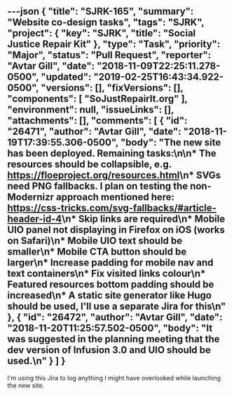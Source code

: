 ---json
{
  "title": "SJRK-165",
  "summary": "Website co-design tasks",
  "tags": "SJRK",
  "project": {
    "key": "SJRK",
    "title": "Social Justice Repair Kit"
  },
  "type": "Task",
  "priority": "Major",
  "status": "Pull Request",
  "reporter": "Avtar Gill",
  "date": "2018-11-09T22:25:11.278-0500",
  "updated": "2019-02-25T16:43:34.922-0500",
  "versions": [],
  "fixVersions": [],
  "components": [
    "SoJustRepairIt.org"
  ],
  "environment": null,
  "issueLinks": [],
  "attachments": [],
  "comments": [
    {
      "id": "26471",
      "author": "Avtar Gill",
      "date": "2018-11-19T17:39:55.306-0500",
      "body": "The new site has been deployed. Remaining tasks:\n\n* The resources should be collapsible, e.g. <https://floeproject.org/resources.html>\n* SVGs need PNG fallbacks. I plan on testing the non-Modernizr approach mentioned here: <https://css-tricks.com/svg-fallbacks/#article-header-id-4>\n* Skip links are required\n* Mobile UIO panel not displaying in Firefox on iOS (works on Safari)\n* Mobile UIO text should be smaller\n* Mobile CTA button should be larger\n* Increase padding for mobile nav and text containers\n* Fix visited links colour\n* Featured resources bottom padding should be increased\n* A static site generator like Hugo should be used, I'll use a separate Jira for this\n"
    },
    {
      "id": "26472",
      "author": "Avtar Gill",
      "date": "2018-11-20T11:25:57.502-0500",
      "body": "It was suggested in the planning meeting that the dev version of Infusion 3.0 and UIO should be used.\n"
    }
  ]
}
---
I'm using this Jira to log anything I might have overlooked while launching the new site.

        